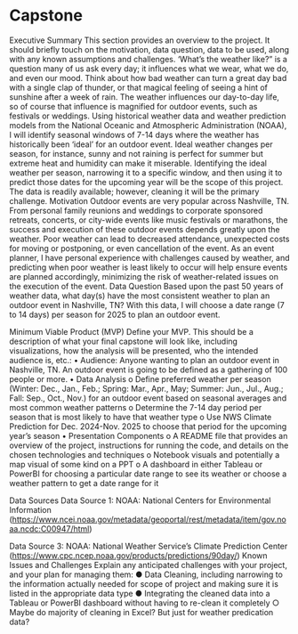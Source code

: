 # Capstone
Executive Summary
This section provides an overview to the project. It should briefly touch on the motivation, data question, data to be used, along with any known assumptions and challenges.
‘What’s the weather like?” is a question many of us ask every day; it influences what we wear, what we do, and even our mood. Think about how bad weather can turn a great day bad with a single clap of thunder, or that magical feeling of seeing a hint of sunshine after a week of rain. The weather influences our day-to-day life, so of course that influence is magnified for outdoor events, such as festivals or weddings. Using historical weather data and weather prediction models from the National Oceanic and Atmospheric Administration (NOAA), I will identify seasonal windows of 7-14 days where the weather has historically been ‘ideal’ for an outdoor event. Ideal weather changes per season, for instance, sunny and not raining is perfect for summer but extreme heat and humidity can make it miserable. Identifying the ideal weather per season, narrowing it to a specific window, and then using it to predict those dates for the upcoming year will be the scope of this project. The data is readily available; however, cleaning it will be the primary challenge.
Motivation
Outdoor events are very popular across Nashville, TN. From personal family reunions and weddings to corporate sponsored retreats, concerts, or city-wide events like music festivals or marathons, the success and execution of these outdoor events depends greatly upon the weather. Poor weather can lead to decreased attendance, unexpected costs for moving or postponing, or even cancellation of the event. As an event planner, I have personal experience with challenges caused by weather, and predicting when poor weather is least likely to occur will help ensure events are planned accordingly, minimizing the risk of weather-related issues on the execution of the event. 
Data Question
Based upon the past 50 years of weather data, what day(s) have the most consistent weather to plan an outdoor event in Nashville, TN? With this data, I will choose a date range (7 to 14 days) per season for 2025 to plan an outdoor event. 

Minimum Viable Product (MVP)
Define your MVP. This should be a description of what your final capstone will look like, including visualizations, how the analysis will be presented, who the intended audience is, etc.:
•	Audience: Anyone wanting to plan an outdoor event in Nashville, TN. An outdoor event is going to be defined as a gathering of 100 people or more.
•	Data Analysis
o	Define preferred weather per season (Winter: Dec., Jan., Feb.; Spring: Mar., Apr., May; Summer: Jun., Jul., Aug.; Fall: Sep., Oct., Nov.) for an outdoor event based on seasonal averages and most common weather patterns
o	Determine the 7-14 day period per season that is most likely to have that weather type 
o	Use NWS Climate Prediction for Dec. 2024-Nov. 2025 to choose that period for the upcoming year’s season
•	Presentation Components
o	A README file that provides an overview of the project, instructions for running the code, and details on the chosen technologies and techniques
o	Notebook visuals and potentially a map visual of some kind on a PPT
o	A dashboard in either Tableau or PowerBI for choosing a particular date range to see its weather or choose a weather pattern to get a date range for it


Data Sources
Data Source 1: NOAA: National Centers for Environmental Information	(https://www.ncei.noaa.gov/metadata/geoportal/rest/metadata/item/gov.noaa.ncdc:C00947/html)

Data Source 3: NOAA: National Weather Service’s Climate Prediction Center			(https://www.cpc.ncep.noaa.gov/products/predictions/90day/)
Known Issues and Challenges
Explain any anticipated challenges with your project, and your plan for managing them:
●	Data Cleaning, including narrowing to the information actually needed for scope of project and making sure it is listed in the appropriate data type
●	Integrating the cleaned data into a Tableau or PowerBI dashboard without having to re-clean it completely
○	Maybe do majority of cleaning in Excel? But just for weather predication data? 
